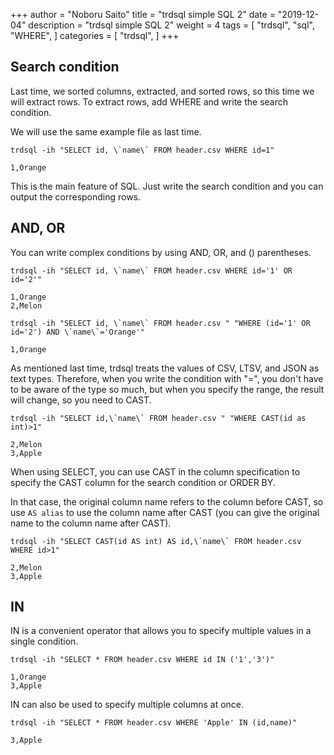 +++
author = "Noboru Saito"
title = "trdsql simple SQL 2"
date = "2019-12-04"
description = "trdsql simple SQL 2"
weight = 4
tags = [
    "trdsql",
    "sql",
    "WHERE",
]
categories = [
    "trdsql",
]
+++

## Search condition

Last time, we sorted columns, extracted, and sorted rows, so this time we will extract rows.
To extract rows, add WHERE and write the search condition.

We will use the same example file as last time.

```console
trdsql -ih "SELECT id, \`name\` FROM header.csv WHERE id=1"
```

```
1,Orange
```

This is the main feature of SQL. Just write the search condition and you can output the corresponding rows.

## AND, OR

You can write complex conditions by using AND, OR, and () parentheses.

```console
trdsql -ih "SELECT id, \`name\` FROM header.csv WHERE id='1' OR id='2'"
```

```
1,Orange
2,Melon
```

```console
trdsql -ih "SELECT id, \`name\` FROM header.csv " "WHERE (id='1' OR id='2') AND \`name\`='Orange'"
```

```
1,Orange
```

As mentioned last time, trdsql treats the values of CSV, LTSV, and JSON as text types. Therefore, when you write the condition with "=", you don't have to be aware of the type so much, but when you specify the range, the result will change, so you need to CAST.

```console
trdsql -ih "SELECT id,\`name\` FROM header.csv " "WHERE CAST(id as int)>1"
```

```
2,Melon
3,Apple
```

When using SELECT, you can use CAST in the column specification to specify the CAST column for the search condition or ORDER BY.

In that case, the original column name refers to the column before CAST, so use `AS alias` to use the column name after CAST (you can give the original name to the column name after CAST).

```console
trdsql -ih "SELECT CAST(id AS int) AS id,\`name\` FROM header.csv WHERE id>1"
```

```
2,Melon
3,Apple
```

## IN

IN is a convenient operator that allows you to specify multiple values in a single condition.

```console
trdsql -ih "SELECT * FROM header.csv WHERE id IN ('1','3')"
```

```
1,Orange
3,Apple
```

IN can also be used to specify multiple columns at once.

```console
trdsql -ih "SELECT * FROM header.csv WHERE 'Apple' IN (id,name)"
```

```
3,Apple
```
